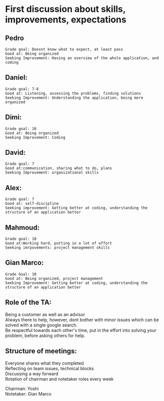 # First discussion about skills, improvements, expectations

## Pedro
	Grade goal: Doesnt know what to expect, at least pass
	Good at: Being organized
	Seeking Improvement: Having an overview of the whole application, and coding

## Daniel: 
	Grade goal: 7-8
	Good at: Listening, assessing the problems, finding solutions
	Seeking Improvement: Understanding the application, being more organized
	
## Dimi: 
	Grade goal: 10
	Good at: Being organized
	Seeking Improvement: Coding

## David: 
	Grade goal: 7
	Good at:communication, sharing what to do, plans
	Seeking Improvement: organizational skills

## Alex: 
	Grade goal: 7
	Good at: self-discipline
	Seeking improvement: Getting better at coding, understanding the structure of an application better

## Mahmoud: 
	Grade goal: 10
	Good at:Working hard, putting in a lot of effort
	Seeking imrpovements: project management skills

## Gian Marco: 
	Grade Goal: 10
	Good at: Being organized, project management
	Seeking Improvement: Getting better at coding, understanding the structure of an application better

## Role of the TA:

Being a customer as well as an advisor  
Always there to help, however, dont bother with minor issues which can be solved with a single google search.   
Be respectful towards each other's time, put in the effort into solving your problem, before asking others for help.  


## Structure of meetings:

Everyone shares what they completed  
Reflecting on team issues, technical blocks  
Discussing a way forward  
Rotation of chairman and notetaker roles every week

Chairman: Yoshi  
Notetaker: Gian Marco